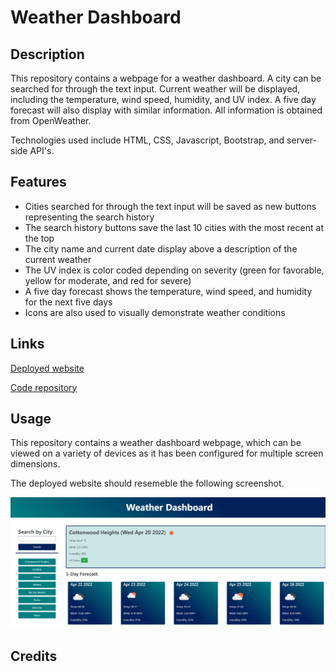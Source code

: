 # Weather Dashboard

## Description
This repository contains a webpage for a weather dashboard. A city can be searched for through the text input. Current weather will be displayed, including the temperature, wind speed, humidity, and UV index. A five day forecast will also display with similar information. All information is obtained from OpenWeather.

Technologies used include HTML, CSS, Javascript, Bootstrap, and server-side API's.

## Features
* Cities searched for through the text input will be saved as new buttons representing the search history
* The search history buttons save the last 10 cities with the most recent at the top
* The city name and current date display above a description of the current weather
* The UV index is color coded depending on severity (green for favorable, yellow for moderate, and red for severe)
* A five day forecast shows the temperature, wind speed, and humidity for the next five days
* Icons are also used to visually demonstrate weather conditions

## Links

[Deployed website](https://wgrout87.github.io/Weather-Dashboard/)

[Code repository](https://github.com/wgrout87/Weather-Dashboard)


## Usage
This repository contains a weather dashboard webpage, which can be viewed on a variety of devices as it has been configured for multiple screen dimensions.

The deployed website should resemeble the following screenshot.

![Weather Dashboard Screenshot](./assets/images/screenshot.png)

## Credits
